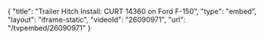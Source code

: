 {
    "title": "Trailer Hitch Install: CURT 14360 on Ford F-150",
    "type": "embed",
    "layout": "iframe-static",
    "videoId": "26090971",
    "url": "\/tvpembed\/26090971"
}